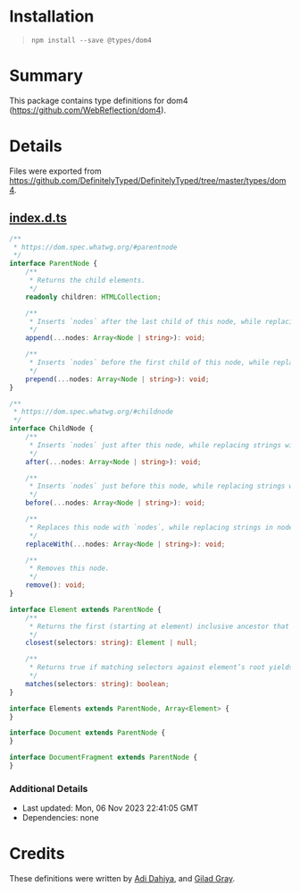 # Installation
> `npm install --save @types/dom4`

# Summary
This package contains type definitions for dom4 (https://github.com/WebReflection/dom4).

# Details
Files were exported from https://github.com/DefinitelyTyped/DefinitelyTyped/tree/master/types/dom4.
## [index.d.ts](https://github.com/DefinitelyTyped/DefinitelyTyped/tree/master/types/dom4/index.d.ts)
````ts
/**
 * https://dom.spec.whatwg.org/#parentnode
 */
interface ParentNode {
    /**
     * Returns the child elements.
     */
    readonly children: HTMLCollection;

    /**
     * Inserts `nodes` after the last child of this node, while replacing strings with equivalent `Text` nodes.
     */
    append(...nodes: Array<Node | string>): void;

    /**
     * Inserts `nodes` before the first child of this node, while replacing strings with equivalent `Text` nodes.
     */
    prepend(...nodes: Array<Node | string>): void;
}

/**
 * https://dom.spec.whatwg.org/#childnode
 */
interface ChildNode {
    /**
     * Inserts `nodes` just after this node, while replacing strings with equivalent `Text` nodes.
     */
    after(...nodes: Array<Node | string>): void;

    /**
     * Inserts `nodes` just before this node, while replacing strings with equivalent `Text` nodes.
     */
    before(...nodes: Array<Node | string>): void;

    /**
     * Replaces this node with `nodes`, while replacing strings in nodes with equivalent Text nodes.
     */
    replaceWith(...nodes: Array<Node | string>): void;

    /**
     * Removes this node.
     */
    remove(): void;
}

interface Element extends ParentNode {
    /**
     * Returns the first (starting at element) inclusive ancestor that matches selectors, and null otherwise.
     */
    closest(selectors: string): Element | null;

    /**
     * Returns true if matching selectors against element’s root yields element, and false otherwise.
     */
    matches(selectors: string): boolean;
}

interface Elements extends ParentNode, Array<Element> {
}

interface Document extends ParentNode {
}

interface DocumentFragment extends ParentNode {
}

````

### Additional Details
 * Last updated: Mon, 06 Nov 2023 22:41:05 GMT
 * Dependencies: none

# Credits
These definitions were written by [Adi Dahiya](https://github.com/adidahiya), and [Gilad Gray](https://github.com/giladgray).
